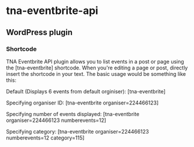 # tna-eventbrite-api

## WordPress plugin

### Shortcode

TNA Eventbrite API plugin allows you to list events in a post or page using the [tna-eventbrite] shortcode. When you're editing a page or post, directly insert the shortcode in your text. The basic usage would be something like this:

Default (Displays 6 events from default orginiser): \[tna-eventbrite\] 

Specifying organiser ID: \[tna-eventbrite organiser=224466123\]

Specifying number of events displayed: \[tna-eventbrite organiser=224466123 numberevents=12\]

Specifying category: \[tna-eventbrite organiser=224466123 numberevents=12 category=115\]

